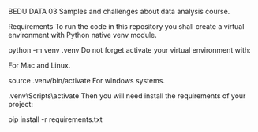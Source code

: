 BEDU DATA 03
Samples and challenges about data analysis course.

Requirements
To run the code in this repository you shall create a virtual environment with Python native venv module.

python -m venv .venv
Do not forget activate your virtual environment with:

For Mac and Linux.

source .venv/bin/activate
For windows systems.

.venv\Scripts\activate
Then you will need install the requirements of your project:

pip install -r requirements.txt
